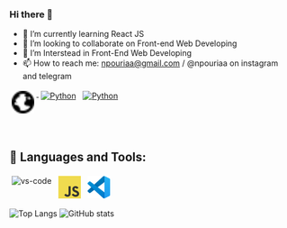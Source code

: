 ### Hi there 👋

<!-- **npouriaa/npouriaa** is a ✨ _special_ ✨ repository because its `README.md` (this file) appears on your GitHub profile. -->

- 🌱 I’m currently learning React JS
- 👯 I’m looking to collaborate on Front-end Web Developing
- 👀 I’m Interstead in Front-End Web Developing
- 📫 How to reach me: npouriaa@gmail.com / @npouriaa on instagram and telegram



<p>
 <a href="https://charalambosioannou.github.io/" target="_blank" rel="noopener noreferrer"> <img src="https://raw.githubusercontent.com/iconic/open-iconic/master/svg/globe.svg" alt="Python" height="40" style="vertical-align:top; margin:4px"> </a>
 <a href="https://linkedin.com/in/charalambosioannou" target="_blank" rel="noopener noreferrer"> <img src="https://cdn.jsdelivr.net/npm/simple-icons@v3/icons/linkedin.svg" alt="Python" height="40" style="vertical-align:top; margin:4px"></a>
 <a href="mailto:cioannou1997@gmail.com"> <img src="https://cdn.jsdelivr.net/npm/simple-icons@v3/icons/gmail.svg" alt="Python" height="40" style="vertical-align:top; margin:4px"></a>
</p>

<br />

## 🧰 Languages and Tools:
<p>
<img src="https://upload.wikimedia.org/wikipedia/commons/thumb/9/9a/Visual_Studio_Code_1.35_icon.svg/1024px-Visual_Studio_Code_1.35_icon.svg.png" alt="vs-code" height="40" style="vertical-align:top; margin:4px">
<img src="https://raw.githubusercontent.com/github/explore/80688e429a7d4ef2fca1e82350fe8e3517d3494d/topics/javascript/javascript.png" alt="Javascript" height="40" style="vertical-align:top; margin:4px">
<img src="https://raw.githubusercontent.com/github/explore/80688e429a7d4ef2fca1e82350fe8e3517d3494d/topics/visual-studio-code/visual-studio-code.png" alt="VS Code" height="40" style="vertical-align:top; margin:4px">
</p>


![Top Langs](https://github-readme-stats.vercel.app/api/top-langs/?username=npouriaa&theme=tokyonight)
![GitHub stats](https://github-readme-stats.vercel.app/api?username=npouriaa&show_icons=true&theme=tokyonight)

